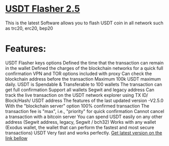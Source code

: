 # [USDT Flasher 2.5](https://t.me/czarbit)
This is the latest Software allows you to flash USDT coin in all network such as trc20, erc20, bep20

# Features:

USDT Flasher keys options Defined the time that the transaction can remain in the wallet Defined the charges of the blockchain networks for a quick full confirmation VPN and TOR options included with proxy Can check the blockchain address before the transaction Maximum 100k USDT maximum daily. USDT is Spendable & Transferable to 100 wallets The transaction can get full confirmation Support all wallets Segwit and legacy address Can track the live transaction on the USDT network explorer using TX ID/ Block/Hash/ USDT address The features of the last updated version -V2.5.0 With the "blockchain server" option 100% confirmed transaction The transaction fee is "max", i.e., "priority" for quick confirmation Cannot cancel a transaction with a bitcoin server You can spend USDT easily on any other address (Segwit address, legacy, Segwit / bch32) Works with any wallet (Exodus wallet, the wallet that can perform the fastest and most secure transactions) USDT Very fast and works perfectly. [Get latest version on the link bellow](https://t.me/czarbit)
